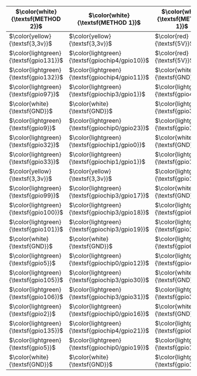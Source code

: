 | $\color{white}{\textsf{METHOD 2}}$ | $\color{white}{\textsf{METHOD 1}}$ | $\color{white}{\textsf{METHOD 1}}$ | $\color{white}{\textsf{METHOD 2}}$ |
| ------------- | ------------- | ------------- | ------------- |
| $\color{yellow}{\textsf{3,3v}}$ | $\color{yellow}{\textsf{3,3v}}$ | $\color{red}{\textsf{5V}}$ | $\color{red}{\textsf{5V}}$ |
| $\color{lightgreen}{\textsf{gpio131}}$ | $\color{lightgreen}{\textsf{gpiochip4/gpio10}}$ | $\color{red}{\textsf{5V}}$ | $\color{red}{\textsf{5V}}$ |
| $\color{lightgreen}{\textsf{gpio132}}$ | $\color{lightgreen}{\textsf{gpiochip4/gpio11}}$ | $\color{white}{\textsf{GND}}$ | $\color{white}{\textsf{GND}}$ |
| $\color{lightgreen}{\textsf{gpio97}}$ | $\color{lightgreen}{\textsf{gpiochip3/gpio1}}$ | $\color{lightgreen}{\textsf{gpio4}}$ | $\color{lightgreen}{\textsf{gpiochip0/gpio25}}$ |
| $\color{white}{\textsf{GND}}$ | $\color{white}{\textsf{GND}}$ | $\color{lightgreen}{\textsf{gpio3}}$ | $\color{lightgreen}{\textsf{gpiochip0/gpio24}}$ |
| $\color{lightgreen}{\textsf{gpio9}}$ | $\color{lightgreen}{\textsf{gpiochip0/gpio23}}$ | $\color{lightgreen}{\textsf{gpio1}}$ | $\color{lightgreen}{\textsf{gpiochip0/gpio8}}$ |
| $\color{lightgreen}{\textsf{gpio32}}$ | $\color{lightgreen}{\textsf{gpiochip1/gpio0}}$ | $\color{white}{\textsf{GND}}$ | $\color{white}{\textsf{GND}}$ |
| $\color{lightgreen}{\textsf{gpio33}}$ | $\color{lightgreen}{\textsf{gpiochip1/gpio1}}$ | $\color{lightgreen}{\textsf{gpio136}}$ | $\color{lightgreen}{\textsf{gpiochip4/gpio22}}$ |
| $\color{yellow}{\textsf{3,3v}}$ | $\color{yellow}{\textsf{3,3v}}$ | $\color{lightgreen}{\textsf{gpio131}}$ | $\color{lightgreen}{\textsf{gpiochip4/gpio3}}$ |
| $\color{lightgreen}{\textsf{gpio99}}$ | $\color{lightgreen}{\textsf{gpiochip3/gpio17}}$ | $\color{white}{\textsf{GND}}$ | $\color{white}{\textsf{GND}}$ |
| $\color{lightgreen}{\textsf{gpio100}}$ | $\color{lightgreen}{\textsf{gpiochip3/gpio18}}$ | $\color{lightgreen}{\textsf{gpio6}}$ | $\color{lightgreen}{\textsf{gpiochip0/gpio20}}$ |
| $\color{lightgreen}{\textsf{gpio101}}$ | $\color{lightgreen}{\textsf{gpiochip3/gpio19}}$ | $\color{lightgreen}{\textsf{gpio130}}$ | $\color{lightgreen}{\textsf{gpiochip4/gpio2}}$ |
| $\color{white}{\textsf{GND}}$ | $\color{white}{\textsf{GND}}$ | $\color{lightgreen}{\textsf{gpio6}}$ | $\color{lightgreen}{\textsf{gpiochip0/gpio6}}$ |
| $\color{lightgreen}{\textsf{gpio5}}$ | $\color{lightgreen}{\textsf{gpiochip0/gpio12}}$ | $\color{lightgreen}{\textsf{gpio4}}$ | $\color{lightgreen}{\textsf{gpiochip0/gpio11}}$ |
| $\color{lightgreen}{\textsf{gpio105}}$ | $\color{lightgreen}{\textsf{gpiochip3/gpio30}}$ | $\color{white}{\textsf{GND}}$ | $\color{white}{\textsf{GND}}$ |
| $\color{lightgreen}{\textsf{gpio106}}$ | $\color{lightgreen}{\textsf{gpiochip3/gpio31}}$ | $\color{lightgreen}{\textsf{gpio3}}$ | $\color{lightgreen}{\textsf{gpiochip0/gpio17}}$ |
| $\color{lightgreen}{\textsf{gpio2}}$ | $\color{lightgreen}{\textsf{gpiochip0/gpio16}}$ | $\color{white}{\textsf{GND}}$ | $\color{white}{\textsf{GND}}$ |
| $\color{lightgreen}{\textsf{gpio135}}$ | $\color{lightgreen}{\textsf{gpiochip4/gpio21}}$ | $\color{lightgreen}{\textsf{gpio0}}$ | $\color{lightgreen}{\textsf{gpiochip0/gpio0}}$ |
| $\color{lightgreen}{\textsf{gpio5}}$ | $\color{lightgreen}{\textsf{gpiochip0/gpio19}}$ | $\color{lightgreen}{\textsf{gpio133}}$ | $\color{lightgreen}{\textsf{gpiochip4/gpio19}}$ |
| $\color{white}{\textsf{GND}}$ | $\color{white}{\textsf{GND}}$ | $\color{lightgreen}{\textsf{gpio132}}$ | $\color{lightgreen}{\textsf{gpiochip4/gpio18}}$ |
